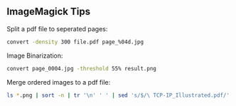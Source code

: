 ## ImageMagick Tips

Split a pdf file to seperated pages:

```bash
convert -density 300 file.pdf page_%04d.jpg
```

Image Binarization:

```bash
convert page_0004.jpg -threshold 55% result.png
```

Merge ordered images to a pdf file:

```bash
ls *.png | sort -n | tr '\n' ' ' | sed 's/$/\ TCP-IP_Illustrated.pdf/' | xargs convert
```

